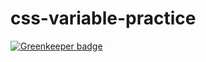 # css-variable-practice

[![Greenkeeper badge](https://badges.greenkeeper.io/gilbertginsberg/css-variable-practice.svg)](https://greenkeeper.io/)
